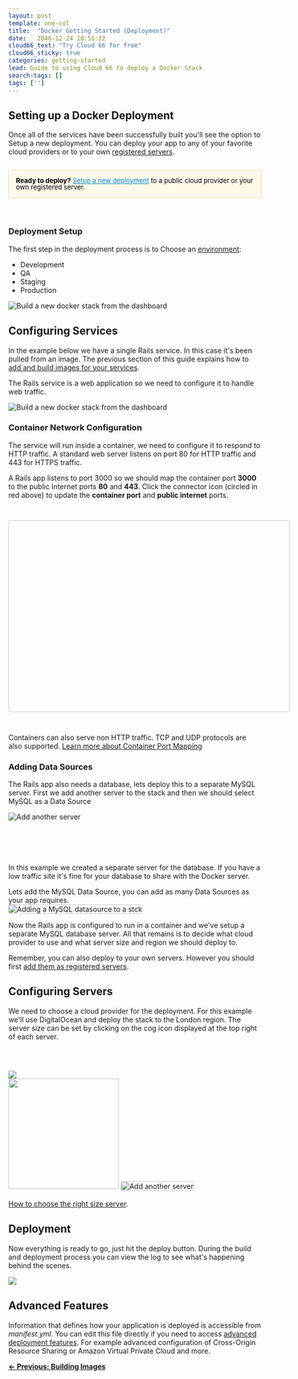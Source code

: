 ```yaml
---
layout: post
template: one-col
title:  "Docker Getting Started (Deployment)"
date:   2046-12-24 10:51:22
cloud66_text: "Try Cloud 66 for free"
cloud66_sticky: true
categories: getting-started
lead: Guide to using Cloud 66 to deploy a Docker Stack
search-tags: []
tags: ['']
---
```



<h2 id="setting-up-a-docker-deployment">
    Setting up a Docker Deployment
</h2>

<p>
    Once all of the services have been successfully built you'll see the option to Setup a new deployment. You can deploy your app to any of your favorite cloud providers or to your own <a href="http://help.cloud66.com/deployment/registered-servers">registered servers</a>.
</p>

<div style="background: #fff9ea; color: #000; padding: 14px; border: 1px solid #E5D6B0; border-radius: 3px; margin: 2em 0;">
    <p style="line-height: 1; font-size:13px; margin: 0;">
        <b>Ready to deploy?</b> <span style="color:#0088cc;text-decoration:underline">Setup a new deployment</span> to a public cloud provider or your own registered server.
    </p>
</div>

<div class="grid">
    <div class="grid__item    one-half">
        <div style="margin-top: 4em;">
            <h3>Deployment Setup</h3>
            <p>The first step in the deployment process is to Choose an <a title="Learn more about environments" href="https://help.cloud66.com/getting-started/stack-environments">environment</a>:</p>
            <ul>
                <li>Development</li>
                <li>QA</li>
                <li>Staging</li>
                <li>Production</li>
            </ul>
        </div>
    </div><!--
 --><div class="grid__item    one-half">
        <img alt="Build a new docker stack from the dashboard" src="/images/guides/docker_onboarding/docker_guide_start_deploy_modal.png" width="">
    </div>
</div>

<h2 id="configuring-services">
    Configuring Services
</h2>

<p>In the example below we have a single Rails service. In this case it's been pulled from an image. The previous section of this guide explains how to <a href="docker-getting-started-building-your-images#building-images">add and build images for your services</a>.</p>

<p>The Rails service is a web application so we need to configure it to handle web traffic.</p>

<div>
    <img alt="Build a new docker stack from the dashboard" src="/images/guides/docker_onboarding/docker_guide_services.png" width="">
</div>


<h3 id="container-network-configuration">
    Container Network Configuration
</h3>

<p>The service will run inside a container, we need to configure it to respond to HTTP traffic. A standard web server listens on port 80 for HTTP traffic and 443 for HTTPS traffic.</p>

<p>A Rails app listens to port 3000 so we should map the container port <strong>3000</strong> to the public Internet ports <strong>80</strong>  and <strong>443</strong>. Click the connector icon (circled in red above) to update the <strong>container port</strong> and <strong>public internet</strong> ports.

<div style="margin: 3em 0">
    <div style="overflow: hidden; border: 1px solid #C9C9C9; border-radius: 3px; width: 558px; height: 380px;">
        <img class="img-animated" style="position:relative; top:-30px" alt="Configuring docker container and public ports" src="/images/guides/docker_onboarding/container_ports_animated.gif" width="">
    </div>
</div>


<p>Containers can also serve non HTTP traffic. TCP and UDP protocols are also supported. <a href="http://help.cloud66.com/building-your-stack/container-port-mapping">Learn more about Container Port Mapping</a></p>

<h3 id="adding-data-sources">
    Adding Data Sources
</h3>

<p>The Rails app also needs a database, lets deploy this to a separate MySQL server. First we add another server to the stack and then we should select MySQL as a Data Source</p>

<div class="grid">
    <div class="grid__item    one-half">
        <img  alt="Add another server" src="/images/guides/docker_onboarding/docker_guide_add_server_animated.gif" width="">
    </div><!--
 --><div class="grid__item    one-half">
        <p class="caption" style="margin-top: 6em">
            In this example we created a separate server for the database. If you have a low traffic site it's fine for your database to share with the Docker server.
        </p>
    </div>
</div>

<p style="margin-bottom: 0">
    Lets add the MySQL Data Source, you can add as many Data Sources as your app requires.
</p>

<img style="border: 1px solid #C9C9C9; border-radius: 3px;" alt="Adding a MySQL datasource to a stck" src="/images/guides/docker_onboarding/docker_guide_add_datasource.png" width="">

<p>Now the Rails app is configured to run in a container and we've setup a separate MySQL database server. All that remains is to decide what cloud provider to use and what server size and region we should deploy to.</p>

<p>Remember, you can also deploy to your own servers. However you should first <a href="http://help.cloud66.com/deployment/registered-servers">add them as  registered servers</a>.</p>


<h2 id="configuring-servers">
    Configuring Servers
</h2>

<p>
    We need to choose a cloud provider for the deployment. For this example we'll use DigitalOcean and deploy the stack to the London region. The server size can be set by clicking on the cog icon displayed at the top right of each server.
</p>

<div class="grid">
    <div class="grid__item    one-half">
        <img style="margin: 45px 0 0" src="/images/guides/docker_onboarding/docker_guide_target_cloud.png">
    </div><!--
 --><div class="grid__item    one-half">
        <img style="margin: 0 0 15px 0" width="220" src="/images/guides/docker_onboarding/docker_guide_server_config.png">
        <img  style="margin: 0 0 0 0; border: 1px solid #C9C9C9; border-radius: 3px;" alt="Add another server" src="/images/guides/docker_onboarding/docker_guide_server_modal.png" width="">
        <p class="caption" style="margin-top: 6px">
            <a href="https://help.cloud66.com/getting-started/choosing-server-size">How to choose the right size server</a>.
        </p>
    </div>
</div>

<h2 id="configuring-servers">
    Deployment
</h2>

<p>Now everything is ready to go, just hit the deploy button. During the build and deployment process you can view the log to see what's happening behind the scenes.</p>


<img style="margin: 0" class="img-animated" src="/images/guides/docker_onboarding/docker_guide_deploying.gif" width="">

<h2 id="advanced-deployment">
    Advanced Features
</h2>

<p>
    Information that defines how your application is deployed is accessible from <em>manifest.yml</em>. You can edit this file directly if you need to access <a href="http://help.cloud66.com/building-your-stack/getting-started-with-manifest-files">advanced deployment features</a>. For example advanced configuration of Cross-Origin Resource Sharing or Amazon Virtual Private Cloud and more.
</p>

<p>
    <a href="docker-getting-started-building-images">
        <b>← Previous: Building Images</b>
    </a>
</p>
